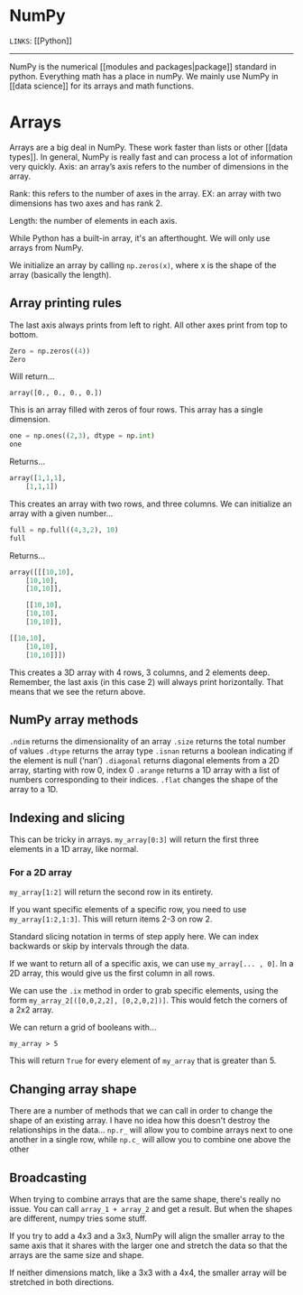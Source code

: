# NumPy
`LINKS`: [[Python]]


---
NumPy is the numerical [[modules and packages|package]] standard in python. Everything math has a place in numPy. We mainly use NumPy in [[data science]] for its arrays and math functions. 

# Arrays
Arrays are a big deal in NumPy. These work faster than lists or other [[data types]]. In general, NumPy is really fast and can process a lot of information very quickly. 
Axis: an array’s axis refers to the number of dimensions in the array. 

Rank: this refers to the number of axes in the array. 
EX: an array with two dimensions has two axes and has rank 2. 

Length: the number of elements in each axis. 

While Python has a built-in array, it's an afterthought. We will only use arrays from NumPy. 

We initialize an array by calling `np.zeros(x)`, where x is the shape of the array (basically the length). 

## Array printing rules
The last axis always prints from left to right.
All other axes print from top to bottom.  

```python
Zero = np.zeros((4))
Zero
```

Will return...

`array([0., 0., 0., 0.])`

This is an array filled with zeros of four rows. This array has a single dimension. 

```python
one = np.ones((2,3), dtype = np.int)
one
```

Returns...

```python
array([1,1,1],
	[1,1,1])
```

This creates an array with two rows, and three columns. 
We can initialize an array with a given number...

```python
full = np.full((4,3,2), 10)
full 
```

Returns...

```python
array([[[10,10],
	[10,10],
	[10,10]],

	[[10,10],
	[10,10],
	[10,10]],

[[10,10],
	[10,10],
	[10,10]]])
```

This creates a 3D array with 4 rows, 3 columns, and 2 elements deep. 
Remember, the last axis (in this case 2) will always print horizontally. That means that we see the return above. 

## NumPy array methods
`.ndim` returns the dimensionality of an array
`.size` returns the total number of values
`.dtype` returns the array type
`.isnan` returns a boolean indicating if the element is null (‘nan’)
`.diagonal` returns diagonal elements from a 2D array, starting with row 0, index 0
`.arange` returns a 1D array with a list of numbers corresponding to their indices. 
`.flat` changes the shape of the array to a 1D. 

## Indexing and slicing
This can be tricky in arrays.
`my_array[0:3]` will return the first three elements in a 1D array, like normal. 

### For a 2D array
`my_array[1:2]` will return the second row in its entirety. 

If you want specific elements of a specific row, you need to use `my_array[1:2,1:3]`. This will return items 2-3 on row 2. 

Standard slicing notation in terms of step apply here. We can index backwards or skip by intervals through the data. 

If we want to return all of a specific axis, we can use `my_array[... , 0]`. In a 2D array, this would give us the first column in all rows. 

We can use the `.ix` method in order to grab specific elements, using the form `my_array_2[([0,0,2,2], [0,2,0,2])]`. This would fetch the corners of a 2x2 array. 

We can return a grid of booleans with...

`my_array > 5`

This will return `True` for every element of `my_array` that is greater than 5. 

## Changing array shape
There are a number of methods that we can call in order to change the shape of an existing array. I have no idea how this doesn't destroy the relationships in the data...
`np.r_` will allow you to combine arrays next to one another in a single row, while `np.c_` will allow you to combine one above the other

## Broadcasting
When trying to combine arrays that are the same shape, there's really no issue. You can call `array_1 + array_2` and get a result. But when the shapes are different, numpy tries some stuff. 

If you try to add a 4x3 and a 3x3, NumPy will align the smaller array to the same axis that it shares with the larger one and stretch the data so that the arrays are the same size and shape. 

If neither dimensions match, like a 3x3 with a 4x4, the smaller array will be stretched in both directions.